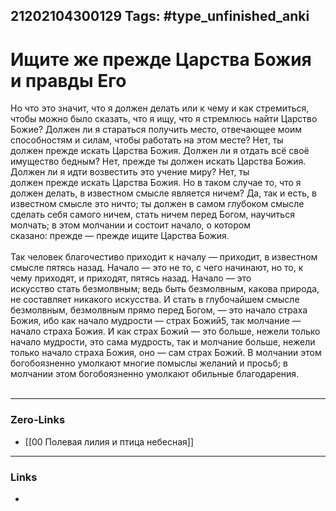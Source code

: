 21202104300129
Tags: #type_unfinished_anki
---
# Ищите же прежде Царства Божия и правды Его

Но что это значит, что я должен делать или к чему и как стремиться, чтобы можно было сказать, что я ищу, что я стремлюсь найти Царство Божие? Должен ли я стараться получить место, отвечающее моим способностям и силам, чтобы работать на этом месте? Нет, ты должен прежде искать Царства Божия. Должен ли я отдать всё своё имущество бедным? Нет, прежде ты должен искать Царства Божия. Должен ли я идти возвестить это учение миру? Нет, ты должен прежде искать Царства Божия. Но в таком случае то, что я должен делать, в известном смысле является ничем? Да, так и есть, в известном смысле это ничто; ты должен в самом глубоком смысле сделать себя самого ничем, стать ничем перед Богом, научиться молчать; в этом молчании и состоит начало, о котором сказано: прежде — прежде ищите Царства Божия.<br><br>Так человек благочестиво приходит к началу — приходит, в известном смысле пятясь назад. Начало — это не то, с чего начинают, но то, к чему приходят, и приходят, пятясь назад. Начало — это искусство стать безмолвным; ведь быть безмолвным, какова природа, не составляет никакого искусства. И стать в глубочайшем смысле безмолвным, безмолвным прямо перед Богом, — это начало страха Божия, ибо как начало мудрости — страх Божий5, так молчание — начало страха Божия. И как страх Божий — это больше, нежели только начало мудрости, это сама мудрость, так и молчание больше, нежели только начало страха Божия, оно — сам страх Божий. В молчании этом богобоязненно умолкают многие помыслы желаний и просьб; в молчании этом богобоязненно умолкают обильные благодарения.<br><br>

---
### Zero-Links
- [[00 Полевая лилия и птица небесная]]
---
### Links
-